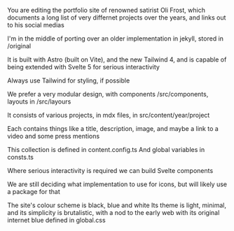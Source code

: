 You are editing the portfolio site of renowned satirist Oli Frost, which documents a long list of very differnet projects over the years, and links out to his social medias

I'm in the middle of porting over an older implementation in jekyll, stored in /original

It is built with Astro (built on Vite), and the new Tailwind 4, and is capable of being extended with Svelte 5 for serious interactivity

Always use Tailwind for styling, if possible

We prefer a very modular design, with components /src/components, layouts in /src/layours

It consists of various projects, in mdx files, in src/content/year/project

Each contains things like a title, description, image, and maybe a link to a video and some press mentions

This collection is defined in content.config.ts
And global variables in consts.ts

Where serious interactivity is required we can build Svelte components

We are still deciding what implementation to use for icons, but will likely use a package for that

The site's colour scheme is black, blue and white
Its theme is light, minimal, and its simplicity is brutalistic, with a nod to the early web with its original internet blue defined in global.css